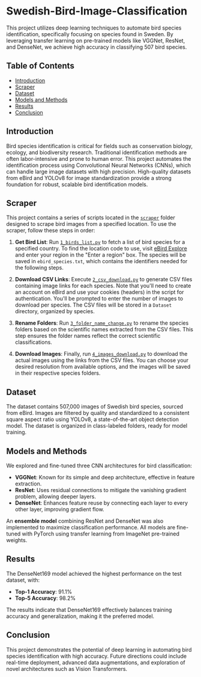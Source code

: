 # Swedish-Bird-Image-Classification

This project utilizes deep learning techniques to automate bird species identification, specifically focusing on species found in Sweden. By leveraging transfer learning on pre-trained models like VGGNet, ResNet, and DenseNet, we achieve high accuracy in classifying 507 bird species.

## Table of Contents
- [Introduction](#introduction)
- [Scraper](#scraper)
- [Dataset](#dataset)
- [Models and Methods](#models-and-methods)
- [Results](#results)
- [Conclusion](#conclusion)

## Introduction
Bird species identification is critical for fields such as conservation biology, ecology, and biodiversity research. Traditional identification methods are often labor-intensive and prone to human error. This project automates the identification process using Convolutional Neural Networks (CNNs), which can handle large image datasets with high precision. High-quality datasets from eBird and YOLOv8 for image standardization provide a strong foundation for robust, scalable bird identification models.

## Scraper
This project contains a series of scripts located in the [`scraper`](scraper) folder designed to scrape bird images from a specified location. To use the scraper, follow these steps in order:

1. **Get Bird List**: Run [`1_birds_list.py`](scraper/1_birds_list.py) to fetch a list of bird species for a specified country. To find the location code to use, visit [eBird Explore](https://ebird.org/explore) and enter your region in the "Enter a region" box. The species will be saved in `ebird_species.txt`, which contains the identifiers needed for the following steps.

2. **Download CSV Links**: Execute [`2_csv_download.py`](scraper/2_csv_download.py) to generate CSV files containing image links for each species. Note that you'll need to create an account on eBird and use your cookies (headers) in the script for authentication. You'll be prompted to enter the number of images to download per species. The CSV files will be stored in a `Dataset` directory, organized by species.

3. **Rename Folders**: Run [`3_folder_name_change.py`](scraper/3_folder_name_change.py) to rename the species folders based on the scientific names extracted from the CSV files. This step ensures the folder names reflect the correct scientific classifications.

4. **Download Images**: Finally, run [`4_images_download.py`](scraper/4_images_download.py) to download the actual images using the links from the CSV files. You can choose your desired resolution from available options, and the images will be saved in their respective species folders.


## Dataset
The dataset contains 507,000 images of Swedish bird species, sourced from eBird. Images are filtered by quality and standardized to a consistent square aspect ratio using YOLOv8, a state-of-the-art object detection model. The dataset is organized in class-labeled folders, ready for model training.

## Models and Methods
We explored and fine-tuned three CNN architectures for bird classification:
- **VGGNet**: Known for its simple and deep architecture, effective in feature extraction.
- **ResNet**: Uses residual connections to mitigate the vanishing gradient problem, allowing deeper layers.
- **DenseNet**: Enhances feature reuse by connecting each layer to every other layer, improving gradient flow.

An **ensemble model** combining ResNet and DenseNet was also implemented to maximize classification performance. All models are fine-tuned with PyTorch using transfer learning from ImageNet pre-trained weights.

## Results
The DenseNet169 model achieved the highest performance on the test dataset, with:
- **Top-1 Accuracy**: 91.1%
- **Top-5 Accuracy**: 98.2%

The results indicate that DenseNet169 effectively balances training accuracy and generalization, making it the preferred model.

## Conclusion
This project demonstrates the potential of deep learning in automating bird species identification with high accuracy. Future directions could include real-time deployment, advanced data augmentations, and exploration of novel architectures such as Vision Transformers.

